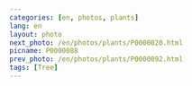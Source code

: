 ```yaml
---
categories: [en, photos, plants]
lang: en
layout: photo
next_photo: /en/photos/plants/P0000020.html
picname: P0000088
prev_photo: /en/photos/plants/P0000092.html
tags: [Tree]
---
```


